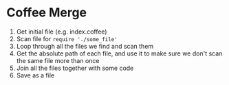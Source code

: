 # Coffee Merge

1. Get initial file (e.g. index.coffee)
2. Scan file for `require './some_file'`
3. Loop through all the files we find and scan them
4. Get the absolute path of each file, and use it to make sure we don't scan the same file more than once
5. Join all the files together with some code
6. Save as a file
